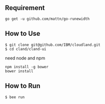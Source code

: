 #
```

```
## Requirement

```
go get -u github.com/mattn/go-runewidth
```

## How to Use

```
$ git clone git@github.com/IBM/cloudland.git
$ cd cland/cland-ui
```

need node and npm
```
npm install -g bower
bower install
```

## How to Run

```
$ bee run
```
